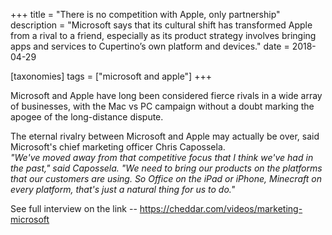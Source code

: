 +++
title = "There is no competition with Apple, only partnership"
description = "Microsoft says that its cultural shift has transformed Apple from a rival to a friend, especially as its product strategy involves bringing apps and services to Cupertino’s own platform and devices."
date = 2018-04-29

[taxonomies]
tags = ["microsoft and apple"]
+++

Microsoft and Apple have long been considered fierce rivals in a wide
array of businesses, with the Mac vs PC campaign without a doubt marking
the apogee of the long-distance dispute.

The eternal rivalry between Microsoft and Apple may actually be over,
said Microsoft's chief marketing officer Chris Capossela.\
*"We've moved away from that competitive focus that I think we've had in
the past," said Capossela. "We need to bring our products on the
platforms that our customers are using. So Office on the iPad or iPhone,
Minecraft on every platform, that's just a natural thing for us to do."*

See full interview on the link --
https://cheddar.com/videos/marketing-microsoft